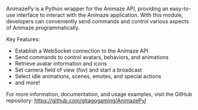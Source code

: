 AnimazePy is a Python wrapper for the Animaze API, providing an easy-to-use interface to interact with the Animaze application. 
With this module, developers can conveniently send commands and control various aspects of Animaze programmatically.


Key Features:
- Establish a WebSocket connection to the Animaze API
- Send commands to control avatars, behaviors, and animations
- Retrieve avatar information and icons
- Set camera field of view (fov) and start a broadcast
- Select idle animations, scenes, emotes, and special actions
- and more!



For more information, documentation, and usage examples, visit the GitHub repository: [<link-to-your-repository>](https://github.com/gitagogaming/AnimazePy/)https://github.com/gitagogaming/AnimazePy/
